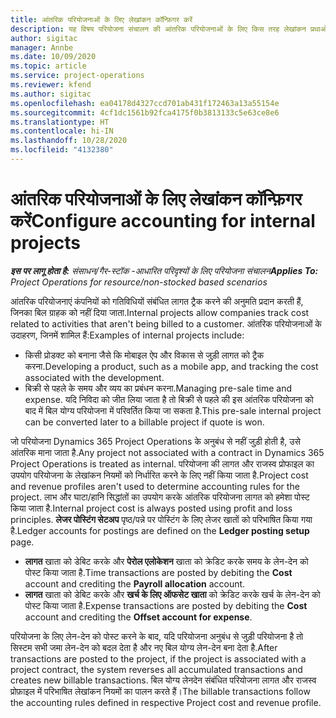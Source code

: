 ```yaml
---
title: आंतरिक परियोजनाओं के लिए लेखांकन कॉन्फ़िगर करें
description: यह विषय परियोजना संचालन की आंतरिक परियोजनाओं के लिए किस तरह लेखांकन प्रथाओं को तैयार किया जाए, पर जानकारी प्रदान करता है.
author: sigitac
manager: Annbe
ms.date: 10/09/2020
ms.topic: article
ms.service: project-operations
ms.reviewer: kfend
ms.author: sigitac
ms.openlocfilehash: ea04178d4327ccd701ab431f172463a13a55154e
ms.sourcegitcommit: 4cf1dc1561b92fca4175f0b3813133c5e63ce8e6
ms.translationtype: HT
ms.contentlocale: hi-IN
ms.lasthandoff: 10/28/2020
ms.locfileid: "4132380"
---
```

# <a name="configure-accounting-for-internal-projects"></a><span data-ttu-id="134b1-103">आंतरिक परियोजनाओं के लिए लेखांकन कॉन्फ़िगर करें</span><span class="sxs-lookup"><span data-stu-id="134b1-103">Configure accounting for internal projects</span></span>

<span data-ttu-id="134b1-104">_**इस पर लागू होता है:** संसाधन/गैर-स्टॉक -आधारित परिदृश्यों के लिए परियोजना संचालन_</span><span class="sxs-lookup"><span data-stu-id="134b1-104">_**Applies To:** Project Operations for resource/non-stocked based scenarios_</span></span>

<span data-ttu-id="134b1-105">आंतरिक परियोजनाएं कंपनियों को गतिविधियों संबंधित लागत ट्रैक करने की अनुमति प्रदान करती हैं, जिनका बिल ग्राहक को नहीं दिया जाता.</span><span class="sxs-lookup"><span data-stu-id="134b1-105">Internal projects allow companies track cost related to activities that aren't being billed to a customer.</span></span> <span data-ttu-id="134b1-106">आंतरिक परियोजनाओं के उदाहरण, जिनमें शामिल हैं:</span><span class="sxs-lookup"><span data-stu-id="134b1-106">Examples of internal projects include:</span></span>

- <span data-ttu-id="134b1-107">किसी प्रोडक्ट को बनाना जैसे कि मोबाइल ऐप और विकास से जुड़ी लागत को ट्रैक करना.</span><span class="sxs-lookup"><span data-stu-id="134b1-107">Developing a product, such as a mobile app, and tracking the cost associated with the development.</span></span>
- <span data-ttu-id="134b1-108">बिक्री से पहले के समय और व्यय का प्रबंधन करना.</span><span class="sxs-lookup"><span data-stu-id="134b1-108">Managing pre-sale time and expense.</span></span> <span data-ttu-id="134b1-109">यदि निविदा को जीत लिया जाता है तो बिक्री से पहले की इस आंतरिक परियोजना को बाद में बिल योग्य परियोजना में परिवर्तित किया जा सकता है.</span><span class="sxs-lookup"><span data-stu-id="134b1-109">This pre-sale internal project can be converted later to a billable project if quote is won.</span></span>

<span data-ttu-id="134b1-110">जो परियोजना Dynamics 365 Project Operations के अनुबंध से नहीं जुड़ी होती है, उसे आंतरिक माना जाता है.</span><span class="sxs-lookup"><span data-stu-id="134b1-110">Any project not associated with a contract in Dynamics 365 Project Operations is treated as internal.</span></span> <span data-ttu-id="134b1-111">परियोजना की लागत और राजस्व प्रोफाइल का उपयोग परियोजना के लेखांकन नियमों को निर्धारित करने के लिए नहीं किया जाता है.</span><span class="sxs-lookup"><span data-stu-id="134b1-111">Project cost and revenue profiles aren't used to determine accounting rules for the project.</span></span> <span data-ttu-id="134b1-112">लाभ और घाटा/हानि सिद्धांतों का उपयोग करके आंतरिक परियोजना लागत को हमेशा पोस्ट किया जाता है.</span><span class="sxs-lookup"><span data-stu-id="134b1-112">Internal project cost is always posted using profit and loss principles.</span></span> <span data-ttu-id="134b1-113">**लेजर पोस्टिंग सेटअप** पृष्ठ/पन्ने पर पोस्टिंग के लिए लेजर खातों को परिभाषित किया गया है.</span><span class="sxs-lookup"><span data-stu-id="134b1-113">Ledger accounts for postings are defined on the **Ledger posting setup** page.</span></span>

- <span data-ttu-id="134b1-114">**लागत** खाता को डेबिट करके और **पेरोल एलोकेशन** खाता को क्रेडिट करके समय के लेन-देन को पोस्ट किया जाता है.</span><span class="sxs-lookup"><span data-stu-id="134b1-114">Time transactions are posted by debiting the **Cost** account and crediting the **Payroll allocation** account.</span></span>
- <span data-ttu-id="134b1-115">**लागत** खाता को डेबिट करके और **खर्च के लिए ऑफसेट खाता** को क्रेडिट करके खर्च के लेन-देन को पोस्ट किया जाता है.</span><span class="sxs-lookup"><span data-stu-id="134b1-115">Expense transactions are posted by debiting the **Cost** account and crediting the **Offset account for expense**.</span></span>

<span data-ttu-id="134b1-116">परियोजना के लिए लेन-देन को पोस्ट करने के बाद, यदि परियोजना अनुबंध से जुड़ी परियोजना है तो सिस्टम सभी जमा लेन-देन को बदल देता है और नए बिल योग्य लेन-देन बना देता है.</span><span class="sxs-lookup"><span data-stu-id="134b1-116">After transactions are posted to the project, if the project is associated with a project contract, the system reverses all accumulated transactions and creates new billable transactions.</span></span> <span data-ttu-id="134b1-117">बिल योग्य लेनदेन संबंधित परियोजना लागत और राजस्व प्रोफ़ाइल में परिभाषित लेखांकन नियमों का पालन करते हैं।</span><span class="sxs-lookup"><span data-stu-id="134b1-117">The billable transactions follow the accounting rules defined in respective Project cost and revenue profile.</span></span>



